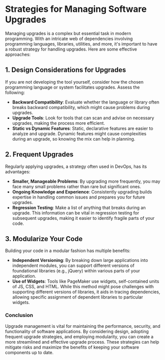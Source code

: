 # Strategies for Managing Software Upgrades

Managing upgrades is a complex but essential task in modern programming. With an intricate web of dependencies involving programming languages, libraries, utilities, and more, it's important to have a robust strategy for handling upgrades. Here are some effective approaches:

## 1. **Design Considerations for Upgrades**
   If you are not developing the tool yourself, consider how the chosen programming language or system facilitates upgrades. Assess the following:
   
   - **Backward Compatibility**: Evaluate whether the language or library often breaks backward compatibility, which might cause problems during upgrades.
   - **Upgrade Tools**: Look for tools that can scan and advise on necessary upgrades, making the process more efficient.
   - **Static vs Dynamic Features**: Static, declarative features are easier to analyze and upgrade. Dynamic features might cause complexities during an upgrade, so knowing the mix can help in planning.

## 2. **Frequent Upgrades**
   Regularly applying upgrades, a strategy often used in DevOps, has its advantages:
   
   - **Smaller, Manageable Problems**: By upgrading more frequently, you may face many small problems rather than rare but significant ones.
   - **Ongoing Knowledge and Experience**: Consistently upgrading builds expertise in handling common issues and prepares you for future upgrades.
   - **Regression Testing**: Make a list of anything that breaks during an upgrade. This information can be vital in regression testing for subsequent upgrades, making it easier to identify fragile parts of your code.

## 3. **Modularize Your Code**
   Building your code in a modular fashion has multiple benefits:

   - **Independent Versioning**: By breaking down large applications into independent modules, you can support different versions of foundational libraries (e.g., jQuery) within various parts of your application.
   - **Use of Widgets**: Tools like PageMaker use widgets, self-contained units of JS, CSS, and HTML. While this method might pose challenges with supporting different versions of libraries, it aids in tracing dependencies, allowing specific assignment of dependent libraries to particular widgets.

### Conclusion

Upgrade management is vital for maintaining the performance, security, and functionality of software applications. By considering design, adopting frequent upgrade strategies, and employing modularity, you can create a more streamlined and effective upgrade process. These strategies can help mitigate risks and maximize the benefits of keeping your software components up to date.

<!-- DSG/ChatGPT 8/6/2023 -->
